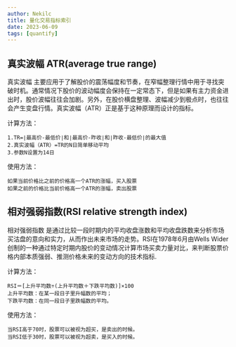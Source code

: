 ```yaml
---
author: Nekilc
title: 量化交易指标索引
date: 2023-06-09
tags: [quantify]
---
```



## 真实波幅 ATR(average true range) 

真实波幅 主要应用于了解股价的震荡幅度和节奏，在窄幅整理行情中用于寻找突破时机。通常情况下股价的波动幅度会保持在一定常态下，但是如果有主力资金进出时，股价波幅往往会加剧。另外，在股价横盘整理、波幅减少到极点时，也往往会产生变盘行情。真实波幅（ATR）正是基于这种原理而设计的指标。

计算方法：

    1.TR=∣最高价-最低价∣和∣最高价-昨收∣和∣昨收-最低价∣的最大值
    2.真实波幅（ATR）=TR的N日简单移动平均
    3.参数N设置为14日

使用方法：

    如果当前价格比之前的价格高一个ATR的涨幅，买入股票
    如果之前的价格比当前价格高一个ATR的涨幅，卖出股票

## 相对强弱指数(RSI relative strength index)

相对强弱指数 是通过比较一段时期内的平均收盘涨数和平均收盘跌数来分析市场买沽盘的意向和实力，从而作出未来市场的走势。RSI在1978年6月由Wells Wider创制的一种通过特定时期内股价的变动情况计算市场买卖力量对比，来判断股票价格内部本质强弱、推测价格未来的变动方向的技术指标.

计算方法：

    RSI＝[上升平均数÷(上升平均数＋下跌平均数)]×100
    上升平均数：在某一段日子里升幅数的平均；
    下跌平均数：在同一段日子里跌幅数的平均。

使用方法：

    当RSI高于70时，股票可以被视为超买，是卖出的时候。
    当RSI低于30时，股票可以被视为超卖，是买入的时候。